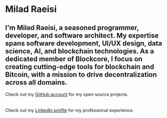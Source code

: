 # Milad Raeisi

<h2 class="highlight text-justify">
I'm Milad Raeisi, a seasoned programmer, developer, and software architect. My expertise spans software development, UI/UX design, data science, AI, and blockchain technologies. As a dedicated member of Blockcore, I focus on creating cutting-edge tools for blockchain and Bitcoin, with a mission to drive decentralization across all domains.
</h2>

<div class="box">
<a href="https://github.com/miladsoft"><i class="fa-5x fab fa-github"></i></a>
<div>Check out my <a href="https://github.com/miladsoft">GitHub account</a> for my open source projects.</div>
</div>
<br>
<br>
 
<div class="box">
<a href="https://www.linkedin.com/in/miladraeisi"><i class="fa-5x fab fa-linkedin-in"></i></a>
<div>Check out my <a href="https://www.linkedin.com/in/miladraeisi">LinkedIn profile</a> for my professional experience.</div>
</div>

 